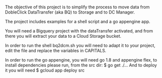The objective of this project is to simplify the process to move data from 
DobleClick DataTransfer (aka BQ) to Storage and to DC Manager.

The project includes examples for a shell script and a go appengine app.

You will need a Bigquery project with the dataTransfer activated, and from there
you will extract your data to a Cloud Storage bucket.

In order to run the shell bq2dcm.sh you will need to adapt it to your project,
edit the file and replace the variables in CAPITALS.

In order to run the go appengine, you will need go 1.8 and appengine flex,
to install dependencies please run, from the src dir:
$ go get ./...
And to deploy it you will need 
$ gcloud app deploy src
